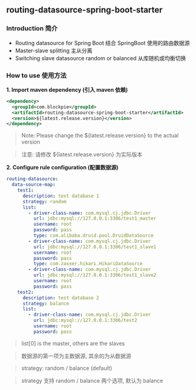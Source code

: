 ## routing-datasource-spring-boot-starter

### Introduction 简介

- Routing datasource for Spring Boot 结合 SpringBoot 使用的路由数据源
- Master-slave splitting 主从分离
- Switching slave datasource random or balanced 从库随机或均衡切换

### How to use 使用方法

**1. Import maven dependency (引入 maven 依赖)**

```xml
<dependency>
  <groupId>com.blockpie</groupId>
  <artifactId>routing-datasource-spring-boot-starter</artifactId>
  <version>${latest.release.version}</version>
</dependency>
```
> Note: Please change the ${latest.release.version} to the actual version

> 注意: 请修改 ${latest.release.version} 为实际版本

**2. Configure rule configuration (配置数据源)**
```yaml
routing-datasource:
  data-source-map:
    test1:
      description: test database 1
      strategy: random
      list:
        - driver-class-name: com.mysql.cj.jdbc.Driver
          url: jdbc:mysql://127.0.0.1:3306/test1_master
          username: root
          password: pass
          type: com.alibaba.druid.pool.DruidDataSource
        - driver-class-name: com.mysql.cj.jdbc.Driver
          url: jdbc:mysql://127.0.0.1:3306/test1_slave1
          username: root
          password: pass
          type: com.zaxxer.hikari.HikariDataSource
        - driver-class-name: com.mysql.cj.jdbc.Driver
          url: jdbc:mysql://127.0.0.1:3306/test1_slave2
          username: root
          password: pass
    test2:
      description: test database 2
      strategy: balance
      list:
        - driver-class-name: com.mysql.cj.jdbc.Driver
          url: jdbc:mysql://127.0.0.1:3306/test2
          username: root
          password: pass
```
> list[0] is the master, others are the slaves

> 数据源的第一项为主数据源, 其余的为从数据源

> strategy: random / balance (default)

> strategy 支持 random / balance 两个选项, 默认为 balance
